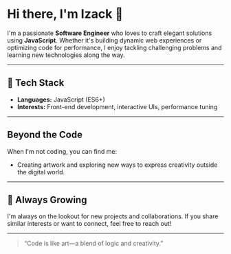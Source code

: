 # Hi there, I'm Izack 👋

I'm a passionate **Software Engineer** who loves to craft elegant solutions using **JavaScript**. Whether it's building dynamic web experiences or optimizing code for performance, I enjoy tackling challenging problems and learning new technologies along the way.

---

## 🚀 Tech Stack

- **Languages:** JavaScript (ES6+)
- **Interests:** Front-end development, interactive UIs, performance tuning

---

 <!--📊 GitHub Stats

![GitHub Stats](https://github-readme-stats.vercel.app/api?username=zack-das&show_icons=true&theme=radical)

![GitHub Streak](https://streak-stats.demolab.com?user=zack-das&theme=radical)

![Top Langs](https://github-readme-stats.vercel.app/api/top-langs/?username=zack-das&layout=compact&theme=radical)

--->

##  Beyond the Code

When I'm not coding, you can find me:
- Creating artwork and exploring new ways to express creativity outside the digital world.

---

## 🌱 Always Growing

I'm always on the lookout for new projects and collaborations. If you share similar interests or want to connect, feel free to reach out!

---

> “Code is like art—a blend of logic and creativity.”

